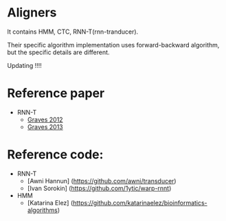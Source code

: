 # Aligners
 It contains HMM, CTC, RNN-T(rnn-tranducer).
 
 Their specific algorithm implementation uses forward-backward algorithm, but the specific details are different.
 
 Updating !!!!



# Reference paper
- RNN-T
  - [Graves 2012](https://arxiv.org/abs/1211.3711)
  - [Graves 2013](https://arxiv.org/abs/1303.5778)
# Reference code:
- RNN-T
  - [Awni Hannun] (https://github.com/awni/transducer)
  - [Ivan Sorokin] (https://github.com/1ytic/warp-rnnt)
- HMM
  - [Katarina Elez] (https://github.com/katarinaelez/bioinformatics-algorithms)
